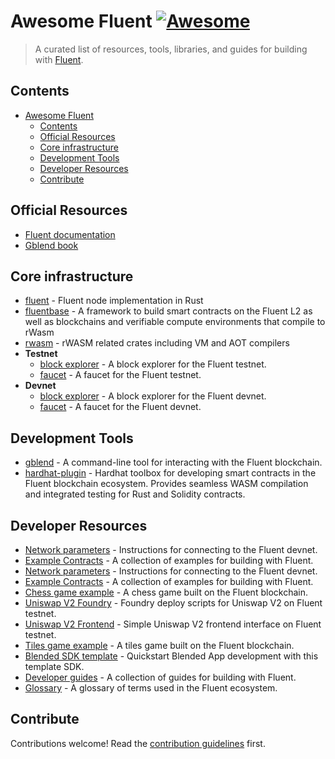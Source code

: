 # Awesome Fluent [![Awesome](https://awesome.re/badge-flat2.svg)](https://awesome.re)

> A curated list of resources, tools, libraries, and guides for building with [Fluent](https://fluent.xyz/).

## Contents

- [Awesome Fluent](#awesome-fluent)
  - [Contents](#contents)
  - [Official Resources](#official-resources)
  - [Core infrastructure](#core-infrastructure)
  - [Development Tools](#development-tools)
  - [Developer Resources](#developer-resources)
  - [Contribute](#contribute)

## Official Resources

- [Fluent documentation](https://docs.fluent.xyz/)
- [Gblend book](https://book.gblend.xyz/introduction/)

## Core infrastructure

- [fluent](https://github.com/fluentlabs-xyz/fluent) - Fluent node implementation in Rust
- [fluentbase](https://github.com/fluentlabs-xyz/fluentbase) - A framework to build smart contracts on the Fluent L2 as well as blockchains and verifiable compute environments that compile to rWasm
- [rwasm](https://github.com/fluentlabs-xyz/rwasm) - rWASM related crates including VM and AOT compilers
- **Testnet**
  - [block explorer](https://testnet.fluentscan.xyz/) - A block explorer for the Fluent testnet.
  - [faucet](https://testnet.gblend.xyz/) - A faucet for the Fluent testnet.
- **Devnet**
  - [block explorer](https://blockscout.dev.gblend.xyz/) - A block explorer for the Fluent devnet.
  - [faucet](https://faucet.dev.gblend.xyz/) - A faucet for the Fluent devnet.

## Development Tools

- [gblend](https://github.com/fluentlabs-xyz/gblend) - A command-line tool for interacting with the Fluent blockchain.
- [hardhat-plugin](https://github.com/fluentlabs-xyz/hardhat-plugin) - Hardhat toolbox for developing smart contracts in the Fluent blockchain ecosystem. Provides seamless WASM compilation and integrated testing for Rust and Solidity contracts.

## Developer Resources

- [Network parameters](https://docs.fluent.xyz/connect-to-fluent) - Instructions for connecting to the Fluent devnet.
- [Example Contracts](https://github.com/fluentlabs-xyz/examples) - A collection of examples for building with Fluent.
- [Network parameters](https://docs.fluent.xyz/developer-preview/connect-to-fluent) - Instructions for connecting to the Fluent devnet.
- [Example Contracts](https://github.com/fluentlabs-xyz/fluentbase/tree/devel/contracts/examples) - A collection of examples for building with Fluent.
- [Chess game example](https://chess.gblend.xyz/) - A chess game built on the Fluent blockchain.
- [Uniswap V2 Foundry](https://github.com/fluentlabs-xyz/uniswapV2_foundry_deploy) - Foundry deploy scripts for Uniswap V2 on Fluent testnet.
- [Uniswap V2 Frontend](https://github.com/fluentlabs-xyz/uniswapv2_frontend_testnet) - Simple Uniswap V2 frontend interface on Fluent testnet.
- [Tiles game example](https://tiles.gblend.xyz/) - A tiles game built on the Fluent blockchain.
- [Blended SDK template](https://github.com/fluentlabs-xyz/blended-template) - Quickstart Blended App development with this template SDK. 
- [Developer guides](https://docs.fluent.xyz/developer-guides/developer-quickstart-guides/) - A collection of guides for building with Fluent.
- [Glossary](https://docs.fluent.xyz/glossary) - A glossary of terms used in the Fluent ecosystem.
  
## Contribute

Contributions welcome! Read the [contribution guidelines](contributing.md) first.
